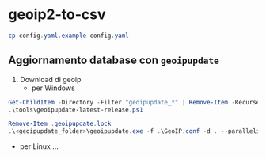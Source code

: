 # geoip2-to-csv

```powershell
cp config.yaml.example config.yaml
```

## Aggiornamento database con `geoipupdate`

1. Download di geoip
   - per Windows

```powershell
Get-ChildItem -Directory -Filter "geoipupdate_*" | Remove-Item -Recurse -Force
.\tools\geoipupdate-latest-release.ps1
```

```powershell
Remove-Item .geoipupdate.lock
.\<geoipupdate_folder>\geoipupdate.exe -f .\GeoIP.conf -d . --parallelism 3
```
   - per Linux ...
